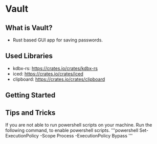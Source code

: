 # Vault
## What is Vault?
- Rust based GUI app for saving passwords.
## Used Libraries
- kdbx-rs: https://crates.io/crates/kdbx-rs
- iced: https://crates.io/crates/iced
- clipboard: https://crates.io/crates/clipboard
## Getting Started

## Tips and Tricks
If you are not able to run powershell scripts on your machine.
Run the following command, to enable powershell scripts.
'''powershell
Set-ExecutionPolicy -Scope Process -ExecutionPolicy Bypass
'''